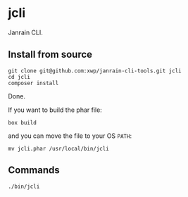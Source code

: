 jcli
====

Janrain CLI.

## Install from source

```
git clone git@github.com:xwp/janrain-cli-tools.git jcli
cd jcli
composer install
```

Done.

If you want to build the phar file:

```
box build
```

and you can move the file to your OS `PATH`:

```
mv jcli.phar /usr/local/bin/jcli
```


## Commands

```
./bin/jcli
```

